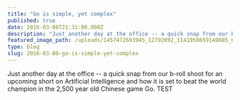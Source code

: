 ```yaml
---
title: "Go is simple, yet complex"
published: true
date: 2016-03-08T21:31:00.000Z
description: "Just another day at the office -- a quick snap from our b-roll shoot for an upcoming short on Artificial Intelligence and how it is set to beat the world champion in the 2,500 year old Chinese game Go."
featured_image_path: /uploads/1457472693945_12792092_1141958659149885_6550988897571637162_o.jpg
type: blog
slug: 2016-03-08-go-is-simple-yet-complex
---
```


Just another day at the office -- a quick snap from our b-roll shoot for an upcoming short on Artificial Intelligence and how it is set to beat the world champion in the 2,500 year old Chinese game Go.
TEST
